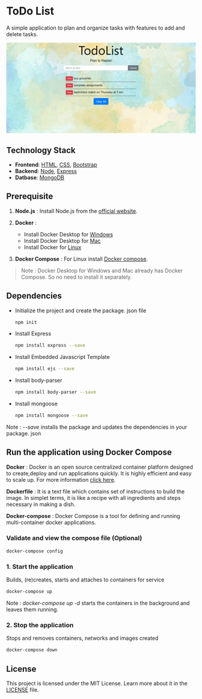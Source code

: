 
# ToDo List

A simple application to plan and organize tasks with features to add and delete tasks.

![Screenshot](./public/img/todo2.png)

## Technology Stack
* **Frontend**: [HTML](https://html.com/), [CSS](https://developer.mozilla.org/en-US/docs/Web/CSS), [Bootstrap](https://getbootstrap.com/)
* **Backend**: [Node](https://nodejs.org/en/about/), [Express](https://expressjs.com/)
* **Datbase**: [MongoDB](https://docs.mongodb.com/)


## Prerequisite

1. **Node.js** : 
Install Node.js from the [official website](https://nodejs.org).

2. **Docker** : 
   - Install Docker Desktop for [Windows](https://docs.docker.com/desktop/windows/install/)
   - Install Docker Desktop for [Mac](https://docs.docker.com/desktop/mac/install/)
   - Install Docker for [Linux](https://docs.docker.com/engine/install/)

3. **Docker Compose** : 
For Linux install [Docker compose](https://docs.docker.com/compose/install/).
>Note : Docker Desktop for Windows and Mac already has Docker Compose. So no need to install it separately.


## Dependencies
* Initialize the project and create the package. json file
    ```bash
    npm init
    ```
* Install Express
    ```bash
    npm install express --save
    ```
* Install Embedded Javascript Template
    ```bash
    npm install ejs --save
    ```

* Install body-parser
    ```bash
    npm install body-parser --save
    ```

* Install mongoose
    ```bash
    npm install mongoose --save
    ```
Note : *--save* installs the package and updates the dependencies in your package. json

## Run the application using Docker Compose

**Docker**
: Docker is an open source centralized container platform designed to create,deploy and run applications quickly. It is highly efficient and easy to scale up.
For more information [click here](https://docs.docker.com/get-started/overview/).

**Dockerfile**
: It is a text file which contains set of instructions to build the image.
In simplet terms, it is like a recipe with all ingredients and steps necessary in making a dish.

**Docker-compose**
: Docker Compose is a tool for defining and running multi-container docker applications.


### Validate and view the compose file (Optional)

```bash
docker-compose config
```

### 1. Start the application
Builds, (re)creates, starts and attaches to containers for service

```bash
docker-compose up
```

Note
: *docker-compose up -d* starts the containers in the background and leaves them running.

### 2. Stop the application
Stops and removes containers, networks and images created

```bash
docker-compose down
```

## License
This project is licensed under the MIT License. Learn more about it in the [LICENSE](LICENSE) file.

